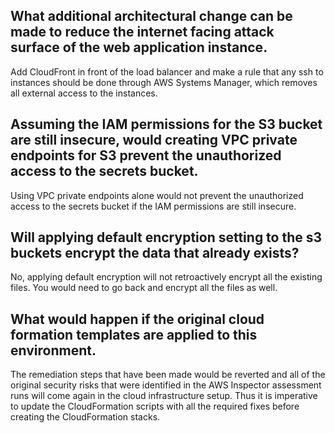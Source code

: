 ## What additional architectural change can be made to reduce the internet facing attack surface of the web application instance.

Add CloudFront in front of the load balancer and make a rule that any ssh to instances should be done through AWS Systems Manager, which removes all external access to the instances.

## Assuming the IAM permissions for the S3 bucket are still insecure, would creating VPC private endpoints for S3 prevent the unauthorized access to the secrets bucket.

Using VPC private endpoints alone would not prevent the unauthorized access to the secrets bucket if the IAM permissions are still insecure.

## Will applying default encryption setting to the s3 buckets encrypt the data that already exists?

No, applying default encryption will not retroactively encrypt all the existing files. You would need to go back and encrypt all the files as well.

## What would happen if the original cloud formation templates are applied to this environment.

The remediation steps that have been made would be reverted and all of the original security risks that were identified in the AWS Inspector assessment runs will come again in the cloud infrastructure setup. Thus it is imperative to update the CloudFormation scripts with all the required fixes before creating the CloudFormation stacks.